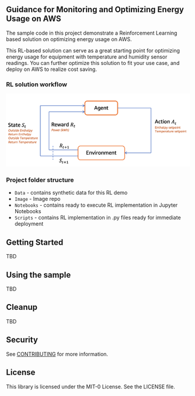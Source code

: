 ## Guidance for Monitoring and Optimizing Energy Usage on AWS

The sample code in this project demonstrate a Reinforcement Learning based solution on optimizing energy usage on AWS. 

This RL-based solution can serve as a great starting point for optimizing energy usage for equipment with temperature and humidity sensor readings. You can further optimize this solution to fit your use case, and deploy on AWS to realize cost saving.

### RL solution workflow
![rl-high-level-demo](Image/rl-demo.png)

### Project folder structure
- `Data` - contains synthetic data for this RL demo
- `Image` - Image repo 
- `Notebooks` - contains ready to execute RL implementation in Jupyter Notebooks
- `Scripts` - contains RL implementation in .py files ready for immediate deployment

## Getting Started

TBD

## Using the sample

TBD

## Cleanup

TBD

## Security

See [CONTRIBUTING](CONTRIBUTING.md#security-issue-notifications) for more information.

## License

This library is licensed under the MIT-0 License. See the LICENSE file.